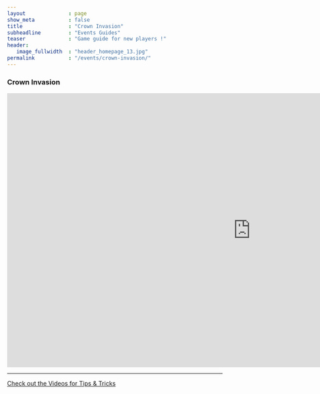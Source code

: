 ```yaml
---
layout              : page
show_meta           : false
title               : "Crown Invasion"
subheadline         : "Events Guides"
teaser              : "Game guide for new players !"
header:
   image_fullwidth  : "header_homepage_13.jpg"
permalink           : "/events/crown-invasion/"
---
```

### Crown Invasion
<iframe width="1137" height="640" src="https://www.youtube.com/embed/R49emgBs9io" title="KVK - Misty Continent -  K6 vs K11 Round II  - Земля туманов" frameborder="0" allow="accelerometer; autoplay; clipboard-write; encrypted-media; gyroscope; picture-in-picture; web-share" allowfullscreen></iframe>

---
<a class="radius button small" href="{{ site.url }}{{ site.baseurl }}/design/mediaelement_js/">Check out the Videos for Tips & Tricks</a>
